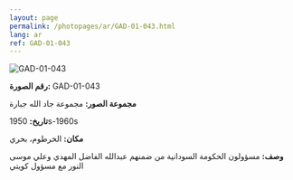 ```yaml
---
layout: page
permalink: /photopages/ar/GAD-01-043.html
lang: ar
ref: GAD-01-043
---
```


![GAD-01-043](/smallimages/GAD-01-043-600.jpg)

**رقم الصورة:** GAD-01-043

**مجموعة الصور:** مجموعة جاد الله جبارة

**تاريخ:** 1950s-1960s

**مكان:** الخرطوم، بحري

**وصف:** مسؤولون الحكومة السودانية من ضمنهم عبدالله الفاضل المهدي وعلي موسى النور مع مسؤول كويتي
